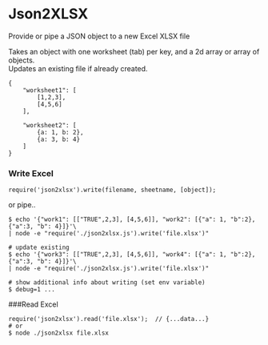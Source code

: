 Json2XLSX
=========

Provide or pipe a JSON object to a new Excel XLSX file

Takes an object with one worksheet (tab) per key, and a 2d array or array of objects.    
Updates an existing file if already created.

````
{
	"worksheet1": [
		[1,2,3],
		[4,5,6]
	],

	"worksheet2": [
		{a: 1, b: 2},
		{a: 3, b: 4}
	]
}
````

### Write Excel
````
require('json2xlsx').write(filename, sheetname, [object]);    
````
or pipe..
````
$ echo '{"work1": [["TRUE",2,3], [4,5,6]], "work2": [{"a": 1, "b":2},{"a":3, "b": 4}]}'\
| node -e "require('./json2xlsx.js').write('file.xlsx')"

# update existing
$ echo '{"work3": [["TRUE",2,3], [4,5,6]], "work4": [{"a": 1, "b":2},{"a":3, "b": 4}]}'\
| node -e "require('./json2xlsx.js').write('file.xlsx')"

# show additional info about writing (set env variable)
$ debug=1 ...
````
###Read Excel
````
require('json2xlsx').read('file.xlsx');  // {...data...}
# or
$ node ./json2xlsx file.xlsx
````